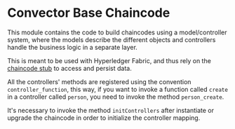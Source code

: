 # Convector Base Chaincode

This module contains the code to build chaincodes using a model/controller system, where the models describe the different objects and controllers handle the business logic in a separate layer.

This is meant to be used with Hyperledger Fabric, and thus rely on the [chaincode stub](https://fabric-shim.github.io/ChaincodeStub.html) to access and persist data.

All the controllers' methods are registered using the convention `controller_function`, this way, if you want to invoke a function called `create` in a controller called `person`, you need to invoke the method `person_create`.

It's necessary to invoke the method `initControllers` after instantiate or upgrade the chaincode in order to initialize the controller mapping.
